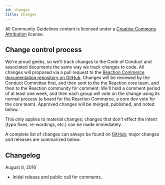 ```yaml
---
id: changes
title: Changes
---
```

    
All Community Guidelines content is licensed under a [Creative Commons Attribution](https://creativecommons.org/licenses/by/3.0/) license.

## Change control process

We're proud geeks, so we'll track changes to the Code of Conduct and associated documents the same way we track changes to code. All changes will proposed via a pull request to the [Reaction Commerce documentation repository on GitHub](http://github.com/reactioncommerce/reaction-docs). Changes will be reviewed by the Conduct Committee first, and then sent to the the Reaction core team, and then to the Reaction community for comment. We'll hold a comment period of at least one week, and then each group will vote on the change using its normal process (a board for the Reaction Commerce, a core dev vote for the core team). Approved changes will be merged, published, and noted below.

This only applies to material changes; changes that don't effect the intent (typo fixes, re-wordings, etc.) can be made immediately.

A complete list of changes can always be found on [GitHub](https://github.com/reactioncommerce/reaction-docs); major changes and releases are summarized below.

## Changelog

August 8, 2016

- Initial release and public call for comments.
